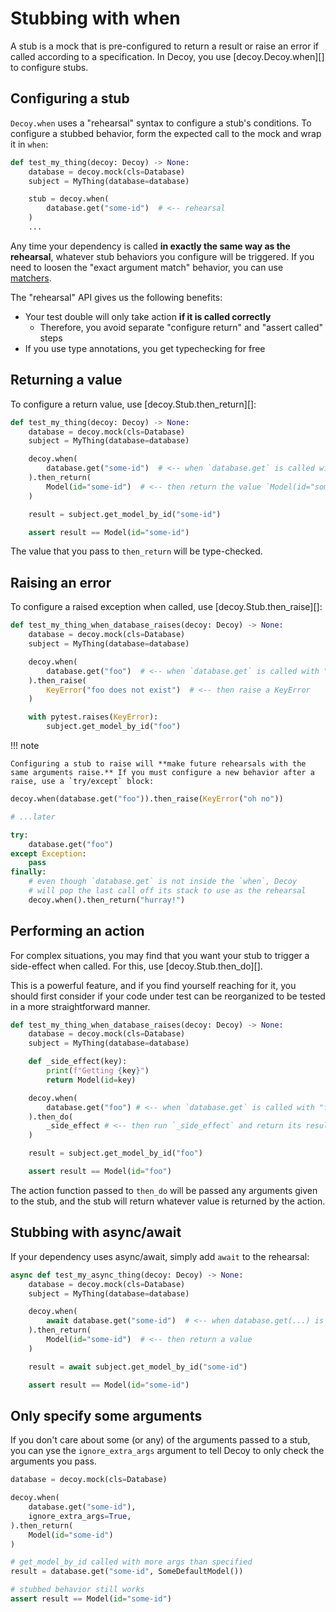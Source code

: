 # Stubbing with when

A stub is a mock that is pre-configured to return a result or raise an error if called according to a specification. In Decoy, you use [decoy.Decoy.when][] to configure stubs.

## Configuring a stub

`Decoy.when` uses a "rehearsal" syntax to configure a stub's conditions. To configure a stubbed behavior, form the expected call to the mock and wrap it in `when`:

```python
def test_my_thing(decoy: Decoy) -> None:
    database = decoy.mock(cls=Database)
    subject = MyThing(database=database)

    stub = decoy.when(
        database.get("some-id")  # <-- rehearsal
    )
    ...
```

Any time your dependency is called **in exactly the same way as the rehearsal**, whatever stub behaviors you configure will be triggered. If you need to loosen the "exact argument match" behavior, you can use [matchers](./matchers.md).

The "rehearsal" API gives us the following benefits:

-   Your test double will only take action **if it is called correctly**
    -   Therefore, you avoid separate "configure return" and "assert called" steps
-   If you use type annotations, you get typechecking for free

## Returning a value

To configure a return value, use [decoy.Stub.then_return][]:

```python
def test_my_thing(decoy: Decoy) -> None:
    database = decoy.mock(cls=Database)
    subject = MyThing(database=database)

    decoy.when(
        database.get("some-id")  # <-- when `database.get` is called with "some-id"
    ).then_return(
        Model(id="some-id")  # <-- then return the value `Model(id="some-id")`
    )

    result = subject.get_model_by_id("some-id")

    assert result == Model(id="some-id")
```

The value that you pass to `then_return` will be type-checked.

## Raising an error

To configure a raised exception when called, use [decoy.Stub.then_raise][]:

```python
def test_my_thing_when_database_raises(decoy: Decoy) -> None:
    database = decoy.mock(cls=Database)
    subject = MyThing(database=database)

    decoy.when(
        database.get("foo")  # <-- when `database.get` is called with "foo"
    ).then_raise(
        KeyError("foo does not exist")  # <-- then raise a KeyError
    )

    with pytest.raises(KeyError):
        subject.get_model_by_id("foo")
```

!!! note

    Configuring a stub to raise will **make future rehearsals with the same arguments raise.** If you must configure a new behavior after a raise, use a `try/except` block:

```python
decoy.when(database.get("foo")).then_raise(KeyError("oh no"))

# ...later

try:
    database.get("foo")
except Exception:
    pass
finally:
    # even though `database.get` is not inside the `when`, Decoy
    # will pop the last call off its stack to use as the rehearsal
    decoy.when().then_return("hurray!")
```

## Performing an action

For complex situations, you may find that you want your stub to trigger a side-effect when called. For this, use [decoy.Stub.then_do][].

This is a powerful feature, and if you find yourself reaching for it, you should first consider if your code under test can be reorganized to be tested in a more straightforward manner.

```python
def test_my_thing_when_database_raises(decoy: Decoy) -> None:
    database = decoy.mock(cls=Database)
    subject = MyThing(database=database)

    def _side_effect(key):
        print(f"Getting {key}")
        return Model(id=key)

    decoy.when(
        database.get("foo") # <-- when `database.get` is called with "foo"
    ).then_do(
        _side_effect # <-- then run `_side_effect` and return its result
    )

    result = subject.get_model_by_id("foo")

    assert result == Model(id="foo")
```

The action function passed to `then_do` will be passed any arguments given to the stub, and the stub will return whatever value is returned by the action.

## Stubbing with async/await

If your dependency uses async/await, simply add `await` to the rehearsal:

```python
async def test_my_async_thing(decoy: Decoy) -> None:
    database = decoy.mock(cls=Database)
    subject = MyThing(database=database)

    decoy.when(
        await database.get("some-id")  # <-- when database.get(...) is awaited
    ).then_return(
        Model(id="some-id")  # <-- then return a value
    )

    result = await subject.get_model_by_id("some-id")

    assert result == Model(id="some-id")
```

## Only specify some arguments

If you don't care about some (or any) of the arguments passed to a stub, you can yse the `ignore_extra_args` argument to tell Decoy to only check the arguments you pass.

```python
database = decoy.mock(cls=Database)

decoy.when(
    database.get("some-id"),
    ignore_extra_args=True,
).then_return(
    Model(id="some-id")
)

# get_model_by_id called with more args than specified
result = database.get("some-id", SomeDefaultModel())

# stubbed behavior still works
assert result == Model(id="some-id")
```
